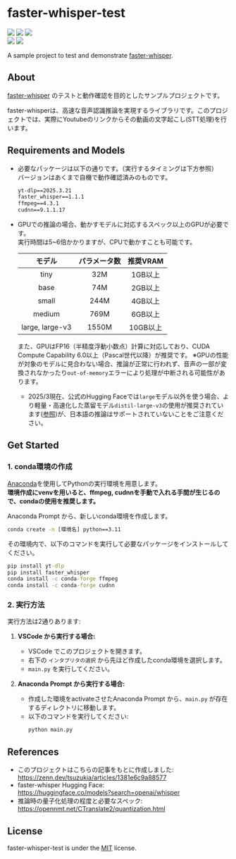 # faster-whisper-test
[<img src="https://img.shields.io/github/stars/mimisukeMaster/faster-whisper-test">](https://github.com/mimisukeMaster/faster-whisper-test/stargazers)
[<img  src="https://img.shields.io/github/license/mimisukeMaster/faster-whisper-test">](/LICENSE)
[<img src="https://img.shields.io/badge/issues-welcome-orange">](https://github.com/mimisukeMaster/faster-whisper-test/issues)<br>
<img src="https://img.shields.io/github/repo-size/mimisukeMaster/faster-whisper-test?color=ff69b4&logo=gitlfs">
[<img src="https://img.shields.io/static/v1?label=&message=Open%20in%20Visual%20Studio%20Code&color=007acc&style=flat">](https://github.dev/mimisukeMaster/faster-whisper-test)

A sample project to test and demonstrate [faster-whisper](https://github.com/guillaumekln/faster-whisper).


## About

[faster-whisper](https://github.com/guillaumekln/faster-whisper) のテストと動作確認を目的としたサンプルプロジェクトです。

faster-whisperは、高速な音声認識推論を実現するライブラリです。このプロジェクトでは、実際にYoutubeのリンクからその動画の文字起こし(STT処理)を行います。

## Requirements and Models
- 必要なパッケージは以下の通りです。（実行するタイミングは下方参照）<br>
バージョンはあくまで自機で動作確認済みのものです。
    ```cmd
    yt-dlp==2025.3.21 
    faster_whisper==1.1.1
    ffmpeg==4.3.1
    cudnn==9.1.1.17
    ```

- GPUでの推論の場合、動かすモデルに対応するスペック以上のGPUが必要です。<br>
実行時間は5~6倍かかりますが、CPUで動かすことも可能です。

    |モデル|パラメータ数|推奨VRAM|
    |:----:|:----:|:----:|
    |tiny|32M|1GB以上|
    |base|74M|2GB以上|
    |small|244M|4GB以上|
    |medium|769M|6GB以上|
    |large, large-v3|1550M|10GB以上|

    また、GPUはFP16（半精度浮動小数点）計算に対応しており、CUDA Compute Capability 6.0以上（Pascal世代以降）が推奨です。
    ※GPUの性能が対象のモデルに見合わない場合、推論が正常に行われず、音声の一部が変換されなかったり`out-of-memory`エラーにより処理が中断される可能性があります。

  - 2025/3現在、公式のHugging Faceでは`large`モデル以外を使う場合、より軽量・高速化した蒸留モデル`distil-large-v3`の使用が推奨されています([参照](https://huggingface.co/distil-whisper))が、日本語の推論はサポートされていないことをご注意ください。


## Get Started

### 1. conda環境の作成

[Anaconda](https://www.anaconda.com/)を使用してPythonの実行環境を用意します。<br>**環境作成にvenvを用いると、ffmpeg, cudnnを手動で入れる手間が生じるので、condaの使用を推奨します。**

Anaconda Prompt から、新しいconda環境を作成します。
```cmd
conda create -n [環境名] python==3.11
```
その環境内で、以下のコマンドを実行して必要なパッケージをインストールしてください。

```cmd
pip install yt-dlp
pip install faster_whisper
conda install -c conda-forge ffmpeg
conda install -c conda-forge cudnn
```

### 2. 実行方法
実行方法は2通りあります:

1. **VSCode から実行する場合:**
   - VSCode でこのプロジェクトを開きます。
   - 右下の `インタプリタの選択` から先ほど作成したconda環境を選択します。
   - `main.py` を実行してください。

2. **Anaconda Prompt から実行する場合:**
   - 作成した環境をactivateさせたAnaconda Prompt から、`main.py` が存在するディレクトリに移動します。
   - 以下のコマンドを実行してください:
     ```bash
     python main.py
     ```

## References

- このプロジェクトはこちらの記事をもとに作成しました:<br>
    https://zenn.dev/tsuzukia/articles/1381e6c9a88577
- faster-whisper Hugging Face:<br>
    https://huggingface.co/models?search=openai/whisper
- 推論時の量子化処理の程度と必要なスペック:<br>
    https://opennmt.net/CTranslate2/quantization.html


## License
faster-whisper-test is under the [MIT](/LICENSE) license.
